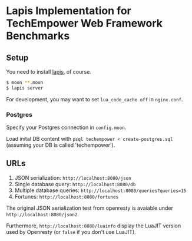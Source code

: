 # Lapis Implementation for TechEmpower Web Framework Benchmarks

## Setup

You need to install [lapis](http://leafo.net/lapis/), of course.

```sh
$ moon **.moon
$ lapis server
```

For development, you may want to set `lua_code_cache off` in `nginx.conf`.

### Postgres

Specify your Postgres connection in `config.moon`.

Load inital DB content with `psql techempower < create-postgres.sql` (assuming your DB is called 'techempower').

## URLs

1. JSON serialization: `http://localhost:8080/json`
2. Single database query: `http://localhost:8080/db`
3. Multiple database queries: `http://localhost:8080/queries?queries=15`
4. Fortunes: `http://localhost:8080/fortunes`

The original JSON serialization test from openresty is avaiable under `http://localhost:8080/json2`.

Furthermore, `http://localhost:8080/luainfo` display the LuaJIT version used by Openresty (or `false` if you don't use LuaJIT).
